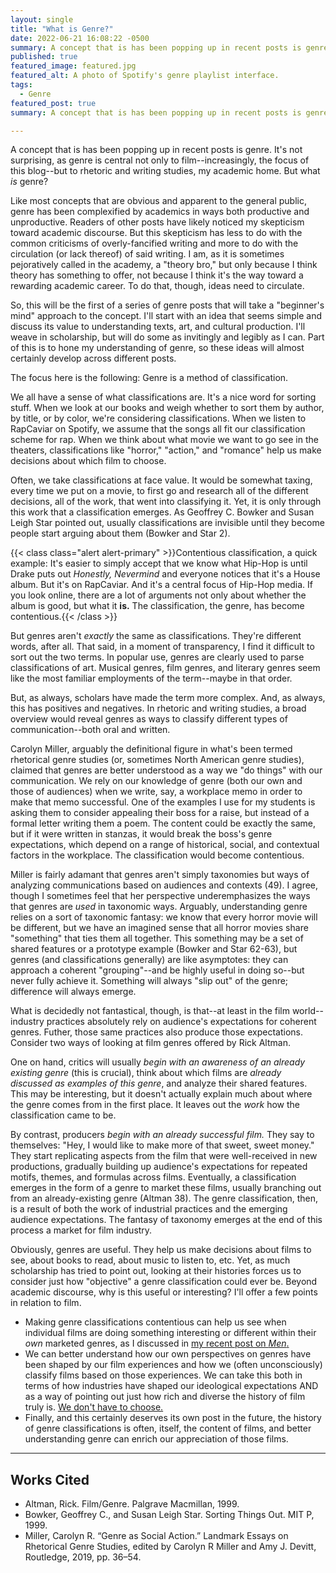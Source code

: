 ```yaml
---
layout: single
title: "What is Genre?"
date: 2022-06-21 16:08:22 -0500
summary: A concept that is has been popping up in recent posts is genre. It's not surprising, as genre is central not only to film--increasingly, the focus of this blog--but to rhetoric and writing studies, my academic home. But what *is* genre?
published: true
featured_image: featured.jpg
featured_alt: A photo of Spotify's genre playlist interface.
tags:
  - Genre
featured_post: true
summary: A concept that is has been popping up in recent posts is genre. It's not surprising, as genre is central not only to film--increasingly, the focus of this blog--but to rhetoric and writing studies, my academic home. But what *is* genre?

---
```




A concept that is has been popping up in recent posts is genre. It's not surprising, as genre is central not only to film--increasingly, the focus of this blog--but to rhetoric and writing studies, my academic home. But what *is* genre?

Like most concepts that are obvious and apparent to the general public, genre has been complexified by academics in ways both productive and unproductive. Readers of other posts have likely noticed my skepticism toward academic discourse. But this skepticism has less to do with the common criticisms of overly-fancified writing and more to do with the circulation (or lack thereof) of said writing. I am, as it is sometimes pejoratively called in the academy, a "theory bro," but only because I think theory has something to offer, not because I think it's the way toward a rewarding academic career. To do that, though, ideas need to circulate.

So, this will be the first of a series of genre posts that will take a "beginner's mind" approach to the concept. I'll start with an idea that seems simple and discuss its value to understanding texts, art, and cultural production. I'll weave in scholarship, but will do some as invitingly and legibly as I can. Part of this is to hone my understanding of genre, so these ideas will almost certainly develop across different posts.

The focus here is the following: Genre is a method of classification.

We all have a sense of what classifications are. It's a nice word for sorting stuff. When we look at our books and weigh whether to sort them by author, by title, or by color, we're considering classifications. When we listen to RapCaviar on Spotify, we assume that the songs all fit our classification scheme for rap. When we think about what movie we want to go see in the theaters, classifications like "horror," "action," and "romance" help us make decisions about which film to choose.

Often, we take classifications at face value. It would be somewhat taxing, every time we put on a movie, to first go and research all of the different decisions, all of the work, that went into classifying it. Yet, it is only through this work that a classification emerges. As Geoffrey C. Bowker and Susan Leigh Star pointed out, usually classifications are invisible until they become people start arguing about them (Bowker and Star 2).

{{< class class="alert alert-primary" >}}Contentious classification, a quick example: It's easier to simply accept that we know what Hip-Hop is until Drake puts out <cite>Honestly, Nevermind</cite> and everyone notices that it's a House album. But it's on RapCaviar. And it's a central focus of Hip-Hop media. If you look online, there are a lot of arguments not only about whether the album is good, but what it <strong>is.</strong> The classification, the genre, has become contentious.{{< /class >}}

But genres aren't *exactly* the same as classifications. They're different words, after all. That said, in a moment of transparency, I find it difficult to sort out the two terms. In popular use, genres are clearly used to parse classifications of art. Musical genres, film genres, and literary genres seem like the most familiar employments of the term--maybe in that order.

But, as always, scholars have made the term more complex. And, as always, this has positives and negatives. In rhetoric and writing studies, a broad overview would reveal genres as ways to classify different types of communication--both oral and written.

Carolyn Miller, arguably the definitional figure in what's been termed rhetorical genre studies (or, sometimes North American genre studies), claimed that genres are better understood as a way we "do things" with our communication. We rely on our knowledge of genre (both our own and those of audiences) when we write, say, a workplace memo in order to make that memo successful. One of the examples I use for my students is asking them to consider appealing their boss for a raise, but instead of a formal letter writing them a poem. The content could be exactly the same, but if it were written in stanzas, it would break the boss's genre expectations, which depend on a range of historical, social, and contextual factors in the workplace. The classification would become contentious.

Miller is fairly adamant that genres aren't simply taxonomies but ways of analyzing communications based on audiences and contexts (49). I agree, though I sometimes feel that her perspective underemphasizes the ways that genres are *used* in taxonomic ways. Arguably, understanding genre relies on a sort of taxonomic fantasy: we know that every horror movie will be different, but we have an imagined sense that all horror movies share "something" that ties them all together. This something may be a set of shared features or a prototype example (Bowker and Star 62-63), but genres (and classifications generally) are like asymptotes: they can approach a coherent "grouping"--and be highly useful in doing so--but never fully achieve it. Something will always "slip out" of the genre; difference will always emerge.

What is decidedly not fantastical, though, is that--at least in the film world--industry practices absolutely rely on audience's expectations for coherent genres. Futher, those same practices also produce those expectations. Consider two ways of looking at film genres offered by Rick Altman.

One on hand, critics will usually *begin with an awareness of an already existing genre* (this is crucial), think about which films are *already discussed as examples of this genre*, and analyze their shared features. This may be interesting, but it doesn't actually explain much about where the genre comes from in the first place. It leaves out the *work* how the classification came to be.

By contrast, producers *begin with an already successful film.* They say to themselves: "Hey, I would like to make more of that sweet, sweet money." They start replicating aspects from the film that were well-received in new productions, gradually building up audience's expectations for repeated motifs, themes, and formulas across films. Eventually, a classification emerges in the form of a genre to market these films, usually branching out from an already-existing genre (Altman 38). The genre classification, then, is a result of both the work of industrial practices and the emerging audience expectations. The fantasy of taxonomy emerges at the end of this process a market for film industry.

Obviously, genres are useful. They help us make decisions about films to see, about books to read, about music to listen to, etc. Yet, as much scholarship has tried to point out, looking at their histories forces us to consider just how "objective" a genre classification could ever be. Beyond academic discourse, why is this useful or interesting? I'll offer a few points in relation to film.

- Making genre classifications contentious can help us see when individual films are doing something interesting or different within their *own* marketed genres, as I discussed in [my recent post on *Men*.](/posts/2022-06-05-men/)
- We can better understand how our own perspectives on genres have been shaped by our film experiences and how we (often unconsciously) classify films based on those experiences. We can take this both in terms of how industries have shaped our ideological expectations AND as a way of pointing out just how rich and diverse the history of film truly is. [We don't have to choose.](/film/heroes-ritual-ideology/)
- Finally, and this certainly deserves its own post in the future, the history of genre classifications is often, itself, the content of films, and better understanding genre can enrich our appreciation of those films.

-----------

## Works Cited

- Altman, Rick. Film/Genre. Palgrave Macmillan, 1999.
- Bowker, Geoffrey C., and Susan Leigh Star. Sorting Things Out. MIT P, 1999.
- Miller, Carolyn R. “Genre as Social Action.” Landmark Essays on Rhetorical Genre Studies, edited by Carolyn R Miller and Amy J. Devitt, Routledge, 2019, pp. 36–54.
